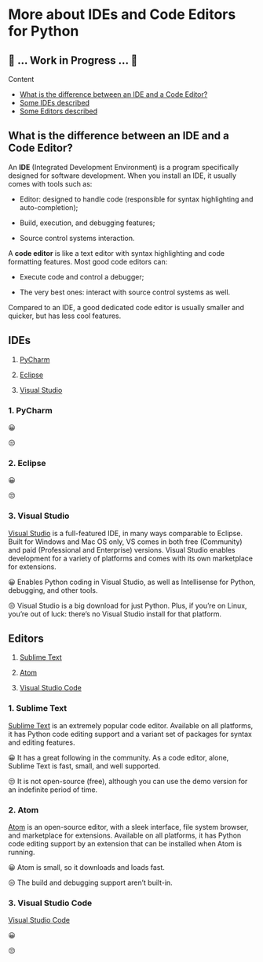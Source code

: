# More about IDEs and Code Editors for Python
## :construction: ... Work in Progress ... :construction:
Content
- [What is the difference between an IDE and a Code Editor?](https://github.com/UNT-RITS/Tutorials/blob/master/Basic_Python/more_about_IDEs_Editors.md#what-is-the-difference-between-an-ide-and-a-code-editor)
- [Some IDEs described](https://github.com/UNT-RITS/Tutorials/blob/master/Basic_Python/more_about_IDEs_Editors.md#ides)
- [Some Editors described](https://github.com/UNT-RITS/Tutorials/blob/master/Basic_Python/more_about_IDEs_Editors.md#editors)

## What is the difference between an IDE and a Code Editor?

An **IDE** (Integrated Development Environment) is a program specifically designed for software development. When you install an IDE, it usually comes with tools such as:

- Editor: designed to handle code (responsible for syntax highlighting and auto-completion);

- Build, execution, and debugging features;

- Source control systems interaction.

A **code editor** is like a text editor with syntax highlighting and code formatting features. Most good code editors can:

- Execute code and control a debugger;

- The very best ones: interact with source control systems as well. 

Compared to an IDE, a good dedicated code editor is usually smaller and quicker, but has less cool features.

## IDEs

1. [PyCharm](https://github.com/UNT-RITS/Tutorials/blob/master/Basic_Python/more_about_IDEs_Editors.md#1-pycharm) 

2. [Eclipse](https://github.com/UNT-RITS/Tutorials/blob/master/Basic_Python/more_about_IDEs_Editors.md#2-eclipse)

3. [Visual Studio](https://github.com/UNT-RITS/Tutorials/blob/master/Basic_Python/more_about_IDEs_Editors.md#3-visual-studio)


### 1. PyCharm

:grinning:

:unamused:

### 2. Eclipse


:grinning:

:unamused:

### 3. Visual Studio

[Visual Studio](https://www.visualstudio.com/vs/) is a full-featured IDE, in many ways comparable to Eclipse. Built for Windows and Mac OS only, VS comes in both free (Community) and paid (Professional and Enterprise) versions. Visual Studio enables development for a variety of platforms and comes with its own marketplace for extensions.

:grinning: Enables Python coding in Visual Studio, as well as Intellisense for Python, debugging, and other tools.

:unamused: Visual Studio is a big download for just Python. Plus, if you’re on Linux, you’re out of luck: there’s no Visual Studio install for that platform.

## Editors

1. [Sublime Text](https://github.com/UNT-RITS/Tutorials/blob/master/Basic_Python/more_about_IDEs_Editors.md#1-sublime-text) 

2. [Atom](https://github.com/UNT-RITS/Tutorials/blob/master/Basic_Python/more_about_IDEs_Editors.md#2-atom)

3. [Visual Studio Code](https://github.com/UNT-RITS/Tutorials/blob/master/Basic_Python/more_about_IDEs_Editors.md#3-visual-studio-code)

### 1. Sublime Text

[Sublime Text](http://www.sublimetext.com) is an extremely popular code editor. Available on all platforms, it has Python code editing support and a variant set of packages for syntax and editing features.

:grinning: It has a great following in the community. As a code editor, alone, Sublime Text is fast, small, and well supported.

:unamused: It is not open-source (free), although you can use the demo version for an indefinite period of time. 

### 2. Atom

[Atom](https://atom.io/) is an open-source editor, with a sleek interface, file system browser, and marketplace for extensions. Available on all platforms, it has Python code editing support by an extension that can be installed when Atom is running.

:grinning: Atom is small, so it downloads and loads fast.

:unamused: The build and debugging support aren’t built-in. 

### 3. Visual Studio Code

[Visual Studio Code]()

:grinning:

:unamused:
